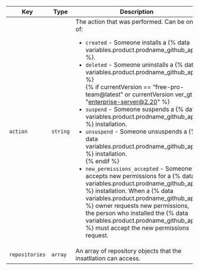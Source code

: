 Key | Type | Description
----|------|------------
`action` | `string` | The action that was performed. Can be one of:<ul><li>`created` - Someone installs a {% data variables.product.prodname_github_app %}.</li><li>`deleted` - Someone uninstalls a {% data variables.product.prodname_github_app %}</li>{% if currentVersion == "free-pro-team@latest" or currentVersion ver_gt "enterprise-server@2.20" %}<li>`suspend` - Someone suspends a {% data variables.product.prodname_github_app %} installation.</li><li>`unsuspend` - Someone unsuspends a {% data variables.product.prodname_github_app %} installation.</li>{% endif %}<li>`new_permissions_accepted` - Someone accepts new permissions for a {% data variables.product.prodname_github_app %} installation. When a {% data variables.product.prodname_github_app %} owner requests new permissions, the person who installed the {% data variables.product.prodname_github_app %} must accept the new permissions request. </li></ul>
`repositories` | `array` | An array of repository objects that the insatllation can access.
